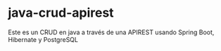 # java-crud-apirest
Este es un CRUD en java a través de una APIREST usando Spring Boot, Hibernate y PostgreSQL
